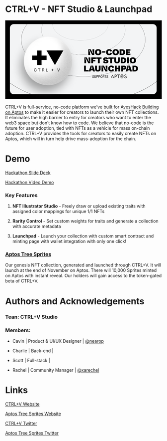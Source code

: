 # CTRL+V - NFT Studio & Launchpad
![CTRL+V Banner](https://github.com/ctrlvagency/CtrlvMinter/blob/main/docs/img/ctrlvbanner.png "Banner")

CTRL+V is full-service, no-code platform we’ve built for [AvesHack Building on Aptos](https://dorahacks.io/hackathon/41/) to make it easier for creators to launch their own NFT collections. It eliminates the high barrier to entry for creators who want to enter the web3 space but don’t know how to code. We believe that no-code is the future for user adoption, tied with NFTs as a vehicle for mass on-chain adoption. CTRL+V provides the tools for creators to easily create NFTs on Aptos, which will in turn help drive mass-adoption for the chain.

# Demo

[Hackathon Slide Deck](https://drive.google.com/file/d/1sfeEK9J17PdoccD2pW0RNVKTL0ES5WyE/view?usp=share_link)

[Hackathon Video Demo](https://youtu.be/0UmCu1uTgvI)

### Key Features

1. **NFT Illustrator Studio** - Freely draw or upload existing traits with assigned color mappings for unique 1/1 NFTs

2. **Rarity Control** - Set custom weights for traits and generate a collection with accurate metadata

3. **Launchpad** - Launch your collection with custom smart contract and minting page with wallet integration with only one click!

### [Aptos Tree Sprites](https://www.ctrlv.studio/collections/treesprites)

Our genesis NFT collection, generated and launched through CTRL+V. It will launch at the end of November on Aptos. There will 10,000 Sprites minted on Aptos with instant reveal. Our holders will gain access to the token-gated beta of CTRL+V.

# Authors and Acknowledgements

### Tean: CTRL+V Studio

### Members:

* Cavin | Product & UI/UX Designer | [@nearop](https://www.twitter.com/nearop)

* Charlie | Back-end |

* Scott | Full-stack |

* Rachel | Community Manager | [@xarechel](https://www.twitter.com/xarechel)

# Links

[CTRL+V Website](https://www.ctrlv.studio)

[Aptos Tree Sprites Website](https://www.ctrlv.studio/collections/treesprites)

[CTRL+V Twitter](https://www.twitter.com/ctrlvstudio)

[Aptos Tree Sprites Twitter](https://www.twitter.com/aptosprites)
